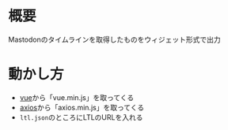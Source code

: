 
# 概要

Mastodonのタイムラインを取得したものをウィジェット形式で出力

# 動かし方

- [vue](https://github.com/vuejs/vue)から「vue.min.js」を取ってくる
- [axios](https://github.com/mzabriskie/axios)から「axios.min.js」を取ってくる
- `ltl.json`のところにLTLのURLを入れる
